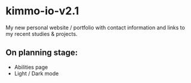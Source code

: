 # kimmo-io-v2.1

My new personal website / portfolio with contact information and links to my recent studies & projects.


## On planning stage:

- Abilities page
- Light / Dark mode

